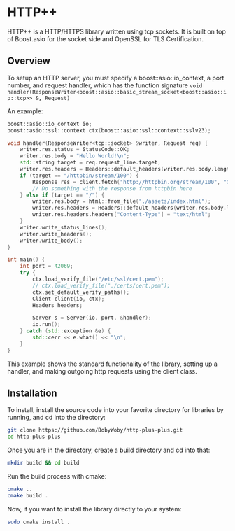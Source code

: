 # HTTP++
HTTP++ is a HTTP/HTTPS library written using tcp sockets. It is built on top of Boost.asio for the socket side and OpenSSL for TLS Certification.

## Overview
To setup an HTTP server, you must specify a boost::asio::io\_context, a port number, and request handler, which has the function signature `void handler(ResponseWriter<boost::asio::basic_stream_socket<boost::asio::ip::tcp>> &, Request)`

An example:
```C++
boost::asio::io_context io;
boost::asio::ssl::context ctx(boost::asio::ssl::context::sslv23);

void handler(ResponseWriter<tcp::socket> &writer, Request req) {
    writer.res.status = StatusCode::OK;
    writer.res.body = "Hello World!\n";
    std::string target = req.request_line.target;
    writer.res.headers = Headers::default_headers(writer.res.body.length());
    if (target == "/httpbin/stream/100") {
        Response res = client.fetch("http://httpbin.org/stream/100", "GET",  Headers(), "");
        // Do something with the response from httpbin here
    } else if (target == "/") {
        writer.res.body = html::from_file("./assets/index.html");
        writer.res.headers = Headers::default_headers(writer.res.body.length());
        writer.res.headers.headers["Content-Type"] = "text/html";
    }
    writer.write_status_lines();
    writer.write_headers();
    writer.write_body();
}

int main() {
    int port = 42069;
    try {
        ctx.load_verify_file("/etc/ssl/cert.pem");
        // ctx.load_verify_file("./certs/cert.pem");
        ctx.set_default_verify_paths();
        Client client(io, ctx);
        Headers headers;

        Server s = Server(io, port, &handler);
        io.run();
    } catch (std::exception &e) {
        std::cerr << e.what() << "\n";
    }
}
```
This example shows the standard functionality of the library, setting up a handler, and making outgoing http requests using the client class.


## Installation
To install, install the source code into your favorite directory for libraries by running, and cd into the directory:
```bash
git clone https://github.com/BobyWoby/http-plus-plus.git
cd http-plus-plus
```
Once you are in the directory, create a build directory and cd into that:
```bash
mkdir build && cd build
```
Run the build process with cmake:
```bash
cmake ..
cmake build .
```

Now, if you want to install the library directly to your system:
```bash
sudo cmake install .
```
